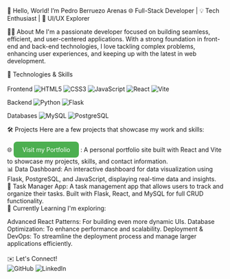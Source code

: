 👋 Hello, World! I’m Pedro Berruezo Arenas
🌐 Full-Stack Developer | 💡 Tech Enthusiast | 🎨 UI/UX Explorer

🧑‍💻 About Me
I'm a passionate developer focused on building seamless, efficient, and user-centered applications. With a strong foundation in front-end and back-end technologies, I love tackling complex problems, enhancing user experiences, and keeping up with the latest in web development.

🔧 Technologies & Skills<br/><br/>
Frontend
<img src="https://img.shields.io/badge/-HTML5-E34F26?logo=html5&logoColor=white&style=for-the-badge" alt="HTML5" /> <img src="https://img.shields.io/badge/-CSS3-1572B6?logo=css3&logoColor=white&style=for-the-badge" alt="CSS3" /> <img src="https://img.shields.io/badge/-JavaScript-F7DF1E?logo=javascript&logoColor=black&style=for-the-badge" alt="JavaScript" /> <img src="https://img.shields.io/badge/-React-61DAFB?logo=react&logoColor=black&style=for-the-badge" alt="React" /> <img src="https://img.shields.io/badge/-Vite-646CFF?logo=vite&logoColor=white&style=for-the-badge" alt="Vite" />

Backend
<img src="https://img.shields.io/badge/-Python-3776AB?logo=python&logoColor=white&style=for-the-badge" alt="Python" /> <img src="https://img.shields.io/badge/-Flask-000000?logo=flask&logoColor=white&style=for-the-badge" alt="Flask" />

Databases
<img src="https://img.shields.io/badge/-MySQL-4479A1?logo=mysql&logoColor=white&style=for-the-badge" alt="MySQL" /> <img src="https://img.shields.io/badge/-PostgreSQL-336791?logo=postgresql&logoColor=white&style=for-the-badge" alt="PostgreSQL" />

🛠️ Projects
Here are a few projects that showcase my work and skills:

🌐 <a href="https://pbadeveloper.vercel.app" style="display: inline-block; padding: 10px 20px; background-color: #4CAF50; color: white; border-radius: 8px; text-decoration: none;">
  Visit my Portfolio
</a>
: A personal portfolio site built with React and Vite to showcase my projects, skills, and contact information.<br/>
📊 Data Dashboard: An interactive dashboard for data visualization using Flask, PostgreSQL, and JavaScript, displaying real-time data and insights.<br/>
💼 Task Manager App: A task management app that allows users to track and organize their tasks. Built with Flask, React, and MySQL for full CRUD functionality.<br/>
🌱 Currently Learning
I'm exploring:

Advanced React Patterns: For building even more dynamic UIs.
Database Optimization: To enhance performance and scalability.
Deployment & DevOps: To streamline the deployment process and manage larger applications efficiently.<br/><br/>
✉️ Let's Connect!<br/>
<img src="https://img.shields.io/badge/-GitHub-181717?logo=github&logoColor=white&style=for-the-badge" alt="GitHub" /> <img src="https://img.shields.io/badge/-LinkedIn-0A66C2?logo=linkedin&logoColor=white&style=for-the-badge" alt="LinkedIn" />
<!---
PberruezoArenas/PberruezoArenas is a ✨ special ✨ repository because its `README.md` (this file) appears on your GitHub profile.
You can click the Preview link to take a look at your changes.
--->
